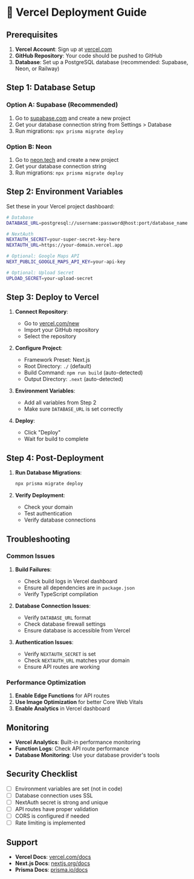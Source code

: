 # 🚀 Vercel Deployment Guide

## Prerequisites

1. **Vercel Account**: Sign up at [vercel.com](https://vercel.com)
2. **GitHub Repository**: Your code should be pushed to GitHub
3. **Database**: Set up a PostgreSQL database (recommended: Supabase, Neon, or Railway)

## Step 1: Database Setup

### Option A: Supabase (Recommended)
1. Go to [supabase.com](https://supabase.com) and create a new project
2. Get your database connection string from Settings > Database
3. Run migrations: `npx prisma migrate deploy`

### Option B: Neon
1. Go to [neon.tech](https://neon.tech) and create a new project
2. Get your database connection string
3. Run migrations: `npx prisma migrate deploy`

## Step 2: Environment Variables

Set these in your Vercel project dashboard:

```bash
# Database
DATABASE_URL=postgresql://username:password@host:port/database_name

# NextAuth
NEXTAUTH_SECRET=your-super-secret-key-here
NEXTAUTH_URL=https://your-domain.vercel.app

# Optional: Google Maps API
NEXT_PUBLIC_GOOGLE_MAPS_API_KEY=your-api-key

# Optional: Upload Secret
UPLOAD_SECRET=your-upload-secret
```

## Step 3: Deploy to Vercel

1. **Connect Repository**:
   - Go to [vercel.com/new](https://vercel.com/new)
   - Import your GitHub repository
   - Select the repository

2. **Configure Project**:
   - Framework Preset: Next.js
   - Root Directory: `./` (default)
   - Build Command: `npm run build` (auto-detected)
   - Output Directory: `.next` (auto-detected)

3. **Environment Variables**:
   - Add all variables from Step 2
   - Make sure `DATABASE_URL` is set correctly

4. **Deploy**:
   - Click "Deploy"
   - Wait for build to complete

## Step 4: Post-Deployment

1. **Run Database Migrations**:
   ```bash
   npx prisma migrate deploy
   ```

2. **Verify Deployment**:
   - Check your domain
   - Test authentication
   - Verify database connections

## Troubleshooting

### Common Issues

1. **Build Failures**:
   - Check build logs in Vercel dashboard
   - Ensure all dependencies are in `package.json`
   - Verify TypeScript compilation

2. **Database Connection Issues**:
   - Verify `DATABASE_URL` format
   - Check database firewall settings
   - Ensure database is accessible from Vercel

3. **Authentication Issues**:
   - Verify `NEXTAUTH_SECRET` is set
   - Check `NEXTAUTH_URL` matches your domain
   - Ensure API routes are working

### Performance Optimization

1. **Enable Edge Functions** for API routes
2. **Use Image Optimization** for better Core Web Vitals
3. **Enable Analytics** in Vercel dashboard

## Monitoring

- **Vercel Analytics**: Built-in performance monitoring
- **Function Logs**: Check API route performance
- **Database Monitoring**: Use your database provider's tools

## Security Checklist

- [ ] Environment variables are set (not in code)
- [ ] Database connection uses SSL
- [ ] NextAuth secret is strong and unique
- [ ] API routes have proper validation
- [ ] CORS is configured if needed
- [ ] Rate limiting is implemented

## Support

- **Vercel Docs**: [vercel.com/docs](https://vercel.com/docs)
- **Next.js Docs**: [nextjs.org/docs](https://nextjs.org/docs)
- **Prisma Docs**: [prisma.io/docs](https://prisma.io/docs)

